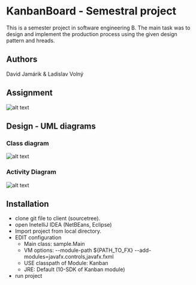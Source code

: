 # KanbanBoard - Semestral project

This is a semester project in software engineering B. The main task was to design and implement the production process using the given design pattern and hreads.

## Authors

David Jamárik & Ladislav Volný

## Assignment

![alt text](https://user-images.githubusercontent.com/55660903/76703911-a6c1b000-66d5-11ea-8d04-6fe158419b54.png)

## Design - UML diagrams

### Class diagram

![alt text](https://user-images.githubusercontent.com/55660903/76705508-c7433780-66e0-11ea-9176-00fc59d0d0dc.png)

### Activity Diagram

![alt text](https://user-images.githubusercontent.com/55660903/76705571-636d3e80-66e1-11ea-89aa-360f6bf39d25.jpg)

## Installation
- clone git file to client (sourcetree).
- open InetelliJ IDEA (NetBEans, Eclipse)
- Import project from local directory.
- EDIT configuration
  - Main class: sample.Main
  - VM options: --module-path ${PATH_TO_FX} --add-modules=javafx.controls,javafx.fxml
  - USE classpath of Module: Kanban
  - JRE: Default (10-SDK of Kanban module)
- run project

